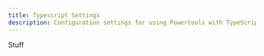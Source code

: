 ```yaml
---
title: Typescript Settings
description: Configuration settings for using Powertools with TypeScript
---
```


<!-- markdownlint-disable MD043 -->

Stuff
